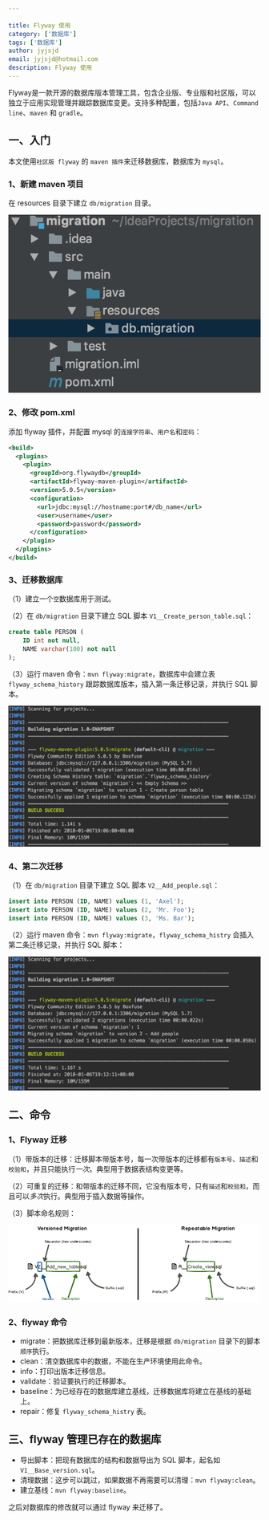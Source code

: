 ```yaml
---

title: Flyway 使用
category: ['数据库']
tags: ['数据库']
author: jyjsjd
email: jyjsjd@hotmail.com
description: Flyway 使用
---
```


Flyway是一款开源的数据库版本管理工具，包含企业版、专业版和社区版，可以独立于应用实现管理并跟踪数据库变更。支持多种配置，包括`Java API`、`Command line`、`maven` 和 `gradle`。

## 一、入门
本文使用`社区版 flyway` 的 `maven 插件`来迁移数据库，数据库为 `mysql`。

### 1、新建 maven 项目
在 resources 目录下建立 `db/migration` 目录。

![flyway_dir.png](/assets/img/flyway_dir.png)

### 2、修改 pom.xml 
添加 flyway 插件，并配置 mysql 的`连接字符串`、`用户名`和`密码`：

```xml
<build>
  <plugins>
    <plugin>
      <groupId>org.flywaydb</groupId>
      <artifactId>flyway-maven-plugin</artifactId>
      <version>5.0.5</version>
      <configuration>
        <url>jdbc:mysql://hostname:port#/db_name</url>
        <user>username</user>
        <password>password</password>
      </configuration>
    </plugin>
  </plugins>
</build>
```

### 3、迁移数据库
（1）建立一个`空`数据库用于测试。

（2）在 `db/migration` 目录下建立 SQL 脚本 `V1__Create_person_table.sql`：

```sql
create table PERSON (
    ID int not null,
    NAME varchar(100) not null
);
```

（3）运行 maven 命令：`mvn flyway:migrate`，数据库中会建立表 `flyway_schema_history` 跟踪数据库版本，插入第一条迁移记录，并执行 SQL 脚本。

![migrate.png](/assets/img/migrate.png)

### 4、第二次迁移
（1）在 `db/migration` 目录下建立 SQL 脚本 `V2__Add_people.sql`：

```sql
insert into PERSON (ID, NAME) values (1, 'Axel');
insert into PERSON (ID, NAME) values (2, 'Mr. Foo');
insert into PERSON (ID, NAME) values (3, 'Ms. Bar');
```

（2）运行 maven 命令：`mvn flyway:migrate`，`flyway_schema_histry` 会插入第二条迁移记录，并执行 SQL 脚本：

![migrate2.png](/assets/img/migrate2.png)

## 二、命令

### 1、Flyway 迁移
（1）带版本的迁移：迁移脚本带版本号，每一次带版本的迁移都有`版本号`、`描述`和`校验和`，并且只能执行*一次*。典型用于数据表结构变更等。

（2）可重复的迁移：和带版本的迁移不同，它没有版本号，只有`描述`和`校验和`，而且可以*多次*执行。典型用于插入数据等操作。

（3）脚本命名规则：

![migration_naming.png](/assets/img/migration_naming.png)

### 2、flyway 命令
* migrate：把数据库迁移到最新版本，迁移是根据 `db/migration` 目录下的脚本`顺序`执行。
* clean：清空数据库中的数据，不能在生产环境使用此命令。
* info：打印出版本迁移信息。
* validate：验证要执行的迁移脚本。
* baseline：为已经存在的数据库建立基线，迁移数据库将建立在基线的基础上。
* repair：修复 `flyway_schema_histry` 表。

## 三、flyway 管理已存在的数据库

* 导出脚本：把现有数据库的结构和数据导出为 SQL 脚本，起名如 `V1__Base_version.sql`。
* 清理数据：这步可以跳过，如果数据不再需要可以清理：`mvn flyway:clean`。
* 建立基线：`mvn flyway:baseline`。

之后对数据库的修改就可以通过 flyway 来迁移了。
